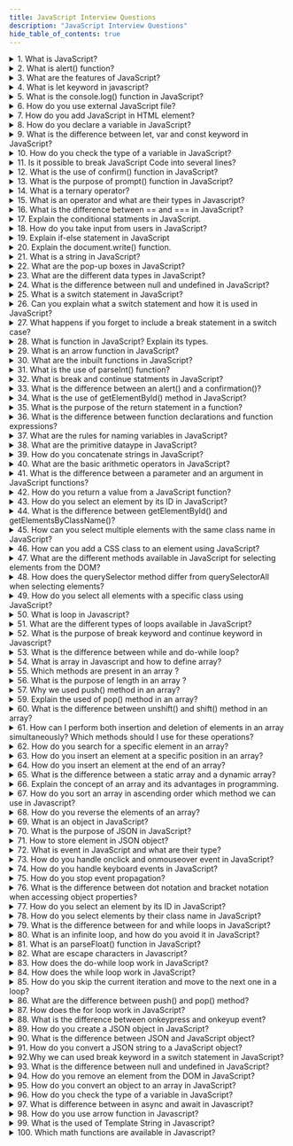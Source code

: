 ```yaml
---
title: JavaScript Interview Questions
description: "JavaScript Interview Questions"
hide_table_of_contents: true
---
```


<details>
<summary> 1. What is JavaScript?</summary>
<p>

JavaScript is a object oriented scripting language used to develop web applications. It is `client side` langauage. It supports all browers every browser has search engine to execute code.

</p>
</details>

<details>
<summary>  2. What is alert() function?</summary>
<p>

The alert() function is used to display a pop-up box with a message and an `ok` button. It is used to give important information to the user.

</p>
</details>

<details>
<summary>   3. What are the features of JavaScript?</summary>
<p>

- JavaScript is a client-side language.<br/>
- Open source<br/>
- Object-oriented<br/>
- Light weight<br/>
- Cross-platform<br/>
- Web scripting<br/>
- JavaScript is case-sensitive.<br/>

</p>
</details>

<details>
<summary>   4. What is let keyword in javascript?</summary>
<p>

`let` keyword used to declare variables in JavaScript. Variables defined using let cannot be `re-declared`. In let first we declare variable and second time we used so there is no need to write second time. It can be declared without initialization or it cannot accessed without initialization.

</p>
</details>

<details>
<summary>   5. What is the console.log() function in JavaScript?</summary>
<p>

`console.log()` is used to print any message that needs to be displayed to the user.

</p>
</details>

<details>
<summary>   6. How do you use external JavaScript file?</summary>
<p>

To add an external JavaScript file you can use the script tag in the attribute `src`. The value of the src attribute should be the `path` of your JavaScript file. The &lt;script type="text/javascript" src= "path"&gt;&lt;/script&gt; tag should be placed in the head section in the HTML document.

</p>
</details>

<details>
<summary>   7. How do you add JavaScript in HTML element? </summary>
<p>

To add JavaScript code in an HTML document, we can use the &lt;script&gt;... &lt;/script&gt; tag. The &lt;script&gt; tag should be placed in an HTML document head or body section depending on where you want to load JavaScript.

</p>
</details>

<details>
<summary>   8. How do you declare a variable in JavaScript?</summary>
<p>

To declare variable in JavaScript, you use the syntax `keyword variablename`. There are three ways to declare variable. Var, let and const.

</p>
</details>

<details>
<summary> 9. What is the difference between let, var and const keyword in JavaScript?</summary>
<p>

The scope of the `var` variable is the functional scope. Var can be updated and re-declared in scope. It can be declared without initialization.

`let` allow us to declare a variable that is limited to the scope of a block. In let first we declare variable and second time we used so there is no need to write second time. It can be declared without initialization.

The scope of the `const` variable is block scope. It cannot be updated or re-declared in scope. It cannot be accessed without initialization because it cannot be declared without initialization.

</p>
</details>

<details>
<summary>  10. How do you check the type of a variable in JavaScript? </summary>
<p>

You can check the type of variable using `typeof` operator.

</p>
</details>

<details>
<summary>   11. Is it possible to break JavaScript Code into several lines?</summary>
<p>

Yes it is possible to break JavaScript code using escape character `\n`.

</p>
</details>

<details>
<summary>  12. What is the use of confirm() function in JavaScript? </summary>
<p>

`Confirm()` are used to give confirmation from the user. When you give positive or negative feedback from the user then you can use the `confirm()` function. When the user clicks `ok` button its return `true` feedback and when user clicks `cancel` button then its returns `false` feedback.

</p>
</details>

<details>
<summary>   13. What is the purpose of prompt() function in JavaScript? </summary>
<p>

The purpose of the `prompt()` function is used to give input from user. In prompt() function you pass one message that message show in prompt popup.

</p>
</details>

<details>
<summary>   14. What is a ternary operator? </summary>
<p>

The `syntax` of the ternary operator is

    condition ? expression1 : expression 2

If the condition is `true` then expression 1 is executed. If the condition is `false` then expression 2 is executed.

</p>
</details>

<details>
<summary>   15. What is an operator and what are their types in Javascript? </summary>
<p>

Operators are used to perform certain operations on one or more values or variables. There are some common type of operator in JavaScript.

- Arithmetic operators<br/>
- Comparison operators<br/>
- Logical operators<br/>
- Assignment operators<br/>
- Bitwise operator<br/>

</p>
</details>

<details>
<summary>  16. What is the difference between == and === in JavaScript? </summary>
<p>

The difference between both operators is `==` operator is used to compare value. And `===` is used to compare both values and types.

</p>
</details>

<details>
<summary>  17. Explain the conditional statments in JavaScript.</summary>
<p>

A conditional statement that allows you to execute different blocks of code based on different condition.

1. `if`: `if` statement in JavaScript is used to execute a blocks of code if a specific condition is true.

`Syntax`

```
if(condition)
{
 //statement
}
```

2.  `if-else`: The `if-else` statement in JavaScript is used to execute different blocks of code based on the condition. The `if` block is executed if the condition is `true` and the `else` block isexecutedd if the condition is `false`. .

`Syntax`

```
 if(condition)
 {
   //statement
 }
 else
 {
   //statement
 }
```

3.  `nested if`: `nested if` statement is a conditional statement that is nested within another conditional statement. This is useful when you need to test multiple conditions in order to execute a block of code.

</p>
</details>

<details>
<summary> 18. How do you take input from users in JavaScript? </summary>
<p>

You can take input from user by using `prompt()` function. That allows you to display a dialog box with a message and an input field for the user to enter value.

`Syntax`

```
prompt(message, default);
```

The `message` parameter is string that specifies the message to display in the dialog box and the `default` parameter is an optional string that specifies the default value to display in the input field.

</p>
</details>

<details>
<summary> 19. Explain if-else statement in JavaScript</summary>
<p>

The `if-else` statement in JavaScript is used to execute different blocks of code based on the condition. The `if` block is executed if the condition is `true` and the `else` block is executed if the condition is `false`.

`Syntax`

```
 if(condition)
 {
   //statement
 }
 else
 {
   //statement
 }
```

</p>
</details>

<details>
<summary>  20. Explain the document.write() function.</summary>
<p>

The `document.write()` function in JavaScript that allow to display text in browser window.

</p>
</details>

<details>
<summary>    21.  What is a string in JavaScript? </summary>
<p>

`String` is a sequence of character. It is represented in `single` quotes and `double` quotes.

</p>
</details>

<details>
<summary>   22. What are the pop-up boxes in JavaScript? </summary>
<p>

There are three types of `pop-up` boxes in JavaScript.

1.  `alert()`: The `alert()` function is used to display a pop-up box with a message and an `Ok` button. The message can be text, error or confirmation message that you want to display to the user.

2.  `confirm()`: The `confirm()` function are used to give confirmation `(cancel/ok)` from the user. When you give positive or negative feedback from the user then you can use the confirm() function.

3.  `prompt()`: The `prompt()` function are used to take input from user. In prompt we pass one message that message show in prompt popup.

</p>
</details>

<details>
<summary>  23. What are the different data types in JavaScript? </summary>
<p>

`Datatype` is a type type of information which is stored in variabe. There are two types of datatypes.

1.  Primitive datatype:
    Primitive datatypes are immutable means they cannot be changed once they are created. There are 7 primitive datatypes.

- number
- null
- String
- Symbol
- Boolean
- Big-int
- undefined

2.  Non-primitive datatype: Non-primitive datatype: They are mutable means they can be changed once created.

`Object`: The object is a collection of key-value pair.

</p>
</details>

<details>
<summary>   24. What is the difference between null and undefined in JavaScript? </summary>
<p>

The difference between null and undefined is the `null` is a primitive datatype and the variable is assigned to null means they don't have a value. The `undefined` means the variable is declared but its value is not assigned.

</p>
</details>

<details>
<summary>   25. What is a switch statement in JavaScript? </summary>
<p>

The `switch` statement provides a convenient way to execute different blocks of code depending on the value of a variable or expression.

The `syntax` of switch case is:

```js
switch (expression) {
  case value1:
    // Code to be executed if expression matches value1
    break;
  case value2:
    // Code to be executed if expression matches value2
    break;
  case value3:
    // Code to be executed if expression matches value3
    break;
  default:
    // Code to be executed if expression doesn't match any of the values
    break;
}
```

</p>
</details>

<details>
<summary>   26. Can you explain what a switch statement and how it is used in JavaScript? </summary>
<p>

A `switch` statement is a type of conditional statement in JavaScript that allows you to test an expression against multiple cases. It is a more convenient way to write multiple `if` statements that check the same expression.

</p>
</details>

<details>
<summary> 27. What happens if you forget to include a break statement in a switch case?   </summary>
<p>

If you forget to include a `break` statement at the end of a `case` block, the code will continue executing the next `case` block, even if the condition is not true.

</p>
</details>

<details>
<summary>   28. What is function in JavaScript? Explain its types. </summary>
<p>

A `function` in JavaScript is a block of code that performs a specific task and can be called or executed multiple times. There are two types of functions.

1.  `Inbuilt function`: Inbuilt function means that meaning is already define or knows to javascript. JavaScript have some Inbuilt functions that can be used to perform various tasks.

- `alert()`: Displays an alert box with a message and an OK button.
- `console.log()`: Displays a message or value in the browser console for debugging purposes.
- `parseInt()`: Converts a string to an integer.
- `parseFloat()` : Converts a string to a floating-point number.
- `prompt()`: Displays a dialog box that prompts the user to input a value.

2.  `User Defined function`: User defined function means you can define your own functions using the function keyword.

</p>
</details>

<details>
<summary>   29. What is an arrow function in JavaScript? </summary>
<p>

`Arrow functions` are anonymous, means that they don't have any name. They can be stored in a variable, passed as an argument to a function or returned as a value from a function.

</p>
</details>

<details>
<summary>  30. What are the inbuilt functions in JavaScript? </summary>
<p>

`Inbuilt function` means that meaning is already define or knows to javascript. JavaScript have some Inbuilt functions that can be used to perform various tasks.

1. `alert()`: Displays an alert box with a message and an OK button.
2. `console.log()`: Displays a message or value in the browser console for debugging purposes.
3. `parseInt()`: Converts a string to an integer.
4. `parseFloat()` : Converts a string to a floating-point number.
5. `prompt()`: Displays a dialog box that prompts the user to input a value.

</p>
</details>

<details>
<summary>   31. What is the use of parseInt() function? </summary>
<p>

The `parseInt` function is used to convert a string to an integer.

</p>
</details>

<details>
<summary>  32. What is break and continue statments in JavaScript? </summary>
<p>

The `break` statement is used to terminate the entire loop. The `continue` statement is used to skip the current iteration.

</p>
</details>

<details>
<summary>  33. What is the difference between an alert() and a confirmation()? </summary>
<p>

The `alert()` function displays a message to the user in a pop up box and waits for the user to click the OK button.

The `confirm()` function displays a message to the user in a pop up box and waits for the user to click either the `OK` or the `Cancel` button.

</p>
</details>

<details>
<summary>   34. What is the use of getElementById() method in JavaScript?</summary>
<p>

`getElementById()` method selects an element in the document that has specific ID.

</p>
</details>

<details>
<summary>  35. What is the purpose of the return statement in a function? </summary>
<p>

The `return` statement is used to specify the value that the function should return when it is called. When the function executes the `return` statement it exits the function and returns the specified value.

</p>
</details>

<details>
<summary> 36. What is the difference between function declarations and function expressions?</summary>
<p>

The difference between function declarations and function expressions is that `function declarations` can be called before they are defined and `function expressions` must be defined before they are called.

</p>
</details>

<details>
<summary>  37. What are the rules for naming variables in JavaScript?</summary>
<p>

Rules for naming variables in JavaScript:

- Variable names must start with a letter, underscore (\_), or dollar sign ($).
- Variable name contains digit.
- Variable names are case sensitive.
  For example: `Variable` and `variable` are two different variables.
- Variable names should be meaningful.
- Variable names cannot use reserved keywords in JavaScript.
  For example: if, else, let, const.

</p>
</details>

<details>
<summary>    38. What are the primitive dataype in JavaScript? </summary>
<p>

`Primitive datatypes` are immutable means they cannot be changed once they are created. There are `7` primitive datatypes.

1. `number`: It is used to represent both `integer` and `floating-point` numbers.

2. `null` : It is used to represent `invalid value`.

3. `String`: String is a sequence of character. It is represented in `single` quotes and `double` quotes.

4. `Symbol`: It is used to stored unique value.

5. `Boolean`: `boolean` is used to returns true or false value.

6. `Big-int`: `Big-int` is used to store numbers which above limitations of number. It can store `large integer`.

7. `undefined`: It is used to represent variable that has not been assigned value.

</p>
</details>

<details>
<summary>    39. How do you concatenate strings in JavaScript? </summary>
<p>

You can concatenate strings in JavaScript using the `+` operator or the `concat()` method.

</p>
</details>

<details>
<summary>    40. What are the basic arithmetic operators in JavaScript? </summary>
<p>

The `arithmetic operator` is used to perform mathematical operations.
The basic arithmetic operators are

- addition
- subtraction
- multiplication
- dividation
- modules

</p>
</details>

<details>
<summary>    41. What is the difference between a parameter and an argument in JavaScript functions? </summary>
<p>

The difference between parameter and argument is the `Parameters` are variables that are defined in the function definition.  
 `Arguments` are the values that are passed to the function when it is called.

</p>
</details>

<details>
<summary>  42. How do you return a value from a JavaScript function? </summary>
<p>

You can return a value from a function using the `return` statement.

</p>
</details>

<details>
<summary>   43. How do you select an element by its ID in JavaScript? </summary>
<p>

You can select an element by its ID using `getElementById` method. It is used to retrieve a reference to an HTML element with a specific identifier or ID.

</p>
</details>

<details>
<summary> 44. What is the difference between getElementById() and getElementsByClassName()?</summary>
<p>

The difference between getElementById() and getElementsByClassName() is that the `getElementById()` selects an element in the document that has specific ID. And `getElementsByClassName()` selects an element by their class name.

</p>
</details>

<details>
<summary> 45. How can you select multiple elements with the same class name in JavaScript?</summary>
<p>

You can select multiple elements with the same class name in JavaScript you can use he `getElementsByClassName` method. This method selects element in the document by using class name.

</p>
</details>

<details>
<summary>  46. How can you add a CSS class to an element using JavaScript?</summary>
<p>

You can add CSS to an element using JavaScript by using the element's `style` property. The `style` property represents the inline style of the elementt.

</p>

</details>

<details>
<summary>  47. What are the different methods available in JavaScript for selecting elements from the DOM? </summary>
<p>

You can select elements from the DOM by using the following methods:

`document.getElementById()`: It selects the element with the specified `id` attribute.<br/>
`document.getElementByClassName()`: It selectst all elements with specified `class` name.<br/>

</p>
</details>

<details>
<summary>    48. How does the querySelector method differ from querySelectorAll when selecting elements?</summary>
<p>

</p>
</details>

<details>
<summary>  49. How do you select all elements with a specific class using JavaScript?</summary>
<p>

To select all elements with a specific class using JavaScript you can use `getElementByClassName` method.

</p>
</details>

<details>
<summary>     50. What is loop in Javascript?</summary>
<p>

`Loop` is used to execute give code block repetitively & continuously. There are three types of loops in JavaScript.

- for
- while
- do-while

</p>
</details>

<details>
<summary>51. What are the different types of loops available in JavaScript?</summary>
<p>

There are three types of loop such as for, while and do-while.

1. **for loop -**
   The for loop is the most commonly used loop in JavaScript. It iterates over a block of code a specific number of times.

**Syntax :**

```html
for (initialization; condition; expression) { // code to be executed }
```

Here, In the above syntax

- **Initialization** : It is usually a variable declaration and initialization.

- **Condition** : This is where you specify the condition that must be true for the loop to continue executing. If the condition is false, the loop will terminate.

- **Expression** : This is where you update the value of the loop counter after each iteration.

For Example

```js
for (let i = 0; i < 5; i++) {
  document.write("<br/> Hello Students");
}
```

In the above example, `let i=0;` initializes a variable `i` with a value of 0. i<5; sets the condition for the loop to continue running, which is that `i` must be less than `5`. `i++` increments `i` by `1` after each iteration of the loop. `document.write("<br/> Hello Students");` writes the string `"<br/> Hello Students"` to the HTML document.

2. **while loop -** In a while loop, the loop executes as long as the condition is true.

**Syntax :**

```js
while (condition) {
  // code block to be executed
}
```

For Example,

```js
let i = 0;
while (i < 10) {
  console.log(i);
  i++;
}
```

In the above example this loop initializes `i` to `0` and continues to execute as long as `i` is less than `10`. On each iteration of the loop, the value of `i` is printed to the console using `console.log()`, and then `i` is incremented by `1` using `i++`.

3. **do-while loop** -
   You can also use a do-while loop, which is similar to a while loop but guarantees that the loop body is executed at least once.

**Syntax :**

```js
do {
  // statements to be executed inside the loop
} while (condition);
```

For Example,

```js
let i = 0;

do {
  console.log(i);
  i++;
} while (i < 10);
```

In the above example this loop initializes `i` to 0 and executes the loop body at least once. On each iteration of the loop, the value of i is printed to the console using `console.log()`, and then `i` is incremented by `1` using `i++`. The loop continues to execute as long as `i` is less than `10`.

</p>
</details>

<details>
<summary>52. What is the purpose of break keyword and continue keyword in Javascript?</summary>
<p>

**break :** Break keyword is used to immediately terminate a loop and resume execution at the next statement after the loop.

For Example,

```js
for (let i = 0; i < 10; i++) {
  if (i == 5) {
    break;
  }
  console.log(i);
}
```

In the above example, for loop that starts at 0 and iterates up to `9`, with `i` being the loop counter variable.

During each iteration of the loop, it checks if `i` is equal to `5` using an if statement. If `i` is equal to `5`, then the break statement is executed, causing the loop to terminate immediately and skip the remaining iterations.

If `i` is not equal to `5`, then the loop continues to execute normally and the `console.log(i)` statement is executed, which prints the current value of `i` to the console.

**continue :** Continue keyword is used to skip the current iteration of a loop and move on to the next iteration.

For Example,

```js
for (const i = 0; i < 10; i++) {
  if (i % 2 === 0) {
    continue;
  }
  console.log(i);
}
```

In the above example, for loop that starts at `0` and iterates up to `9`, with `i` being the loop counter variable.

During each iteration of the loop, it checks if i is divisible by `2` (i.e., if i % 2 === 0) using an if statement. If i is divisible by `2`, then the continue statement is executed, causing the current iteration of the loop to be skipped and moving on to the next iteration.

If `i` is not divisible by `2`, then the loop continues to execute normally and the `console.log(i)` statement is executed, which prints the current value of `i` to the console.

</p>
</details>

<details>
<summary>53. What is the difference between while and do-while loop?</summary>
<p>

| while loop                                                                                           | do-while loop                                                                                      |
| ---------------------------------------------------------------------------------------------------- | -------------------------------------------------------------------------------------------------- |
| while-loop checks the condition before executing the loop body.                                      | do-while loop executes the loop body at least once and then checks the condition.                  |
| **Syntax :** while (condition) { // code block }                                                     | **Syntax :** do { // code block } while (condition);                                               |
| Condition is evaluated at the beginning of each iteration. If it evaluates to false, the loop stops. | Condition is evaluated at the end of each iteration. If it evaluates to false, the loop stops.     |
| **Example :** <br/>let i = 0;<br/> while (i < 5) <br/>{ <br/>console.log(i);<br/> i++; <br/>}        | **Example :** <br/> let i = 0;<br/> do {<br/> console.log(i);<br/> i++; <br/>} <br/>while (i < 5); |

</p>
</details>

<details>
<summary>54. What is array in Javascript and how to define array?</summary>
<p>

Single variable which can store multiple values. An array is a data structure that allows you to store a collection of elements, such as numbers, strings, objects, or other arrays, in a single variable. Arrays are defined using square brackets `[]` and each element in the array is separated by a `comma`. Array index always start from `0`.

For Example,

```js
const students = ["Harsh", "Kashifa", "Yogita", "Ankita", "Vrushali"];
console.log(students);
```

In the above example, we can defines an array called `students` with five elements: `Harsh`, `Kashifa`, `Yogita`, `Ankita`, and `Vrushali`. The `console.log()` function is then used to print the entire `students` array to the console.

</p>
</details>

<details>
<summary>55. Which methods are present in an array ? </summary>
<p>

There are some methods in array such as,

1. **length -** To count total elements in the array.

For Example,

```js
let marks = [50, 45, 30, 20, 10];
marks.length;
```

In the above example, we can defines an array called marks with five elements: `50`, `45`, `30`, `20`, and `10`.
The length property of the marks array is then accessed using the `.` notation and returned. The length property returns the number of elements in the array, which is `5` in this case.

2. **push() -** To add element from the end of array.

For Example,

```js
const students = ["A", "B", "C", "D"];
console.log(students);
students.push("E");
console.log(students);
```

In the above example, we can defines an array called students with four elements: `A`, `B`, `C`, and `D`. The first `console.log()` function is then used to print the entire students array to the console. The `push()` method is then called on the students array with the argument `E`. This adds the string `E` as a new element at the end of the students array. The second `console.log()` function is then used to print the updated students array to the console.

3. **pop()-** To remove element from the end of array

For Example,

```js
const students = ["A", "B", "C", "D"];
console.log(students);
students.pop();
console.log(students);
```

In the above example, we can defines an array called students with four elements: `A`, `B`, `C`, and `D`. The first `console.log()` function is then used to print the entire students array to the console. The `pop()` method is then called on the students array. This removes the last element `D` from the students array. The second `console.log()` function is then used to print the updated students array to the console

4. **unshift() -** To insert element from the start of array.

For Example,

```js
const students = ["A", "B", "C", "D"];
console.log(students);
students.unshift("E");
console.log(students);
```

In the above code we defines an array called students with four elements: `A`, `B`, `C`, and `D`. The first `console.log()` function is then used to print the entire students array to the console. The `unshift()` method is then called on the students array with the argument `E`. This adds the string E as a new element at the beginning of the students array. The second `console.log()` function is then used to print the updated students array to the console.

5. **shift() -** To delete elements from the start of array.

For Example,

```js
const students = ["A", "B", "C", "D"];
console.log(students);
students.shift();
console.log(students);
```

In the above code we defines an array called students with four elements: `A`, `B`, `C`, and `D`.The first `console.log()` function is then used to print the entire students array to the console. The `shift()` method is then called on the students array. This removes the first element `A` from the students array. The second `console.log()` function is then used to print the updated students array to the console.

6. **splice()-** This function can perform insertion and deletion at once.

**Syntax :**

```js
splice(index, no.of elements to delete, elements to insert)
```

For Example,

```js
const students = ["A", "B", "C", "D", "E", "F"];
console.log(students);
students.splice(1, 2, "W", "Q");
console.log(students);
```

In the above example, we can defines an array called students with six elements: `A`, `B`, `C`, `D`, `E`, and `F`. The first `console.log()` function is then used to print the entire students array to the console. The `splice()` method is then called on the students array with the arguments `1`, `2`, `W`, and `Q`. This removes two elements starting from the index `1`, which removes `B` and `C`, and inserts two new elements W and `Q` in their place. The second `console.log()` function is then used to print the updated students array to the console.

7. **join() -** Convert array to string default separator is `,` but we can change it.

```js
const students = ["A", "B", "C", "D", "E", "F"];
console.log(students.join("*"));
```

8. **reverse() -** It is used ti reverse the array.

For Example,

```js
const arr = ["A", "B", "C", "D"];
arr.reverse();
console.log(arr);
```

9. **sort()-** It is used to sort array in ascending and decending order.

For Example,

```js
const arr = ["Z", "A", "D", "B"];
arr.sort();
console.log(arr);
```

10. **indexOf() -** It check the index of given array.

For Example,

```js
const arr = ["Z", "A", "D", "B"];
const index = arr.indexOf("A");
console.log(index);
```

</p>
</details>

<details>
<summary>56. What is the purpose of length in an array ? </summary>
<p>

In JavaScript, the length property is used to determine the number of elements in an array. It represents the size or the number of items present in the array. The length property is automatically updated when elements are added to or removed from the array.

**length() -** To count total elements in the array.

For Example,

```js
let marks = [50, 45, 30, 20, 10, 15, 120];
marks.length;
```

In the above example, we can defines an array called marks with seven elements: `50`, `45`, `30`, `20`, `10`,`15` and `120`. The length property of the marks array is then accessed using the `.` notation and returned. The length property returns the number of elements in the array, which is `7` in this case.

</p>
</details>

<details>
<summary>57. Why we used push() method in an array? </summary>
<p>

The `push()` method in JavaScript is used to add one or more elements to the end of an array. It modifies the original array by appending the new element(s) to the existing elements. The `push()` method is a convenient way to dynamically add elements to an array without specifying their positions.

For Example,

```js
let fruits = ["apple", "banana"];

fruits.push("orange"); // Add 'orange' to the end of the array
console.log(fruits); // Output: ['apple', 'banana', 'orange']

fruits.push("grape", "mango"); // Add multiple elements to the end
console.log(fruits); // Output: ['apple', 'banana', 'orange', 'grape', 'mango']
```

</p>
</details>

<details>
<summary>59. Explain the used of pop() method in an array?</summary>
<p>

**pop()-** The pop() method in JavaScript is used to remove the last element from an array and return that element. It modifies the original array by reducing its length by one.

For Example,

```js
const students = ["A", "B", "C", "D"];
console.log(students);
students.pop();
console.log(students);
```

In the above example, we can defines an array called students with four elements: `A`, `B`, `C`, and `D`. The first `console.log()` function is then used to print the entire students array to the console. The `pop()` method is then called on the students array. This removes the last element `D` from the students array. The second `console.log()` function is then used to print the updated students array to the console

</p>
</details>

<details>
<summary>60. What is the difference between unshift() and shift() method in an array?</summary>
<p>

| unshift() Method                                                           | shift() Method                                                                                           |
| -------------------------------------------------------------------------- | -------------------------------------------------------------------------------------------------------- |
| Adds one or more elements to the beginning of an array.                    | Removes the first element from an array and returns it.                                                  |
| **Syntax :** array.unshift(element1, element2, ..., elementN);             | **Syntax :** array.shift();                                                                              |
| The new length of the array after adding the elements.                     | The element that is removed from the array.                                                              |
| The original array is modified by adding elements to the beginning.        | The original array is modified by removing the first element.                                            |
| **Example :** <br/> let numbers = [2, 3, 4];<br/> numbers.unshift(1);      | **Example :**<br/> let numbers = [1, 2, 3, 4]; <br/>let firstElement = numbers.shift();                  |
| **Result :** numbers becomes [1, 2, 3, 4] after adding 1 to the beginning. | **Result :** numbers becomes [2, 3, 4] after removing the first element, and firstElement is assigned 1. |

</p>
</details>

<details>
<summary>61. How can I perform both insertion and deletion of elements in an array simultaneously? Which methods should I use for these operations? </summary>
<p>

To perform both insertion and deletion of elements in an array simultaneously, you can use a combination of the `splice()` and `concat()` methods in JavaScript. Here's how you can achieve this:

1. **Insertion and Deletion :** The splice() method allows you to remove elements from an array and optionally insert new elements in their place. It modifies the original array.

Syntax for splice() :

```js
array.splice(startIndex, deleteCount, item1, item2, ..., itemN);
```

- **startIndex :** The index at which to start removing or inserting elements.
- **deleteCount :** The number of elements to remove from the array (optional).
- **item1, item2, ..., itemN :** The elements to insert into the array (optional).

2. **Simultaneous Operations :** To perform both insertion and deletion, you can combine splice() with the concat() method. The concat() method is used to concatenate arrays or values and returns a new array. By using splice() to remove elements and concat() to add new elements, you can achieve simultaneous insertion and deletion.

```js
let numbers = [1, 2, 3, 4, 5];

let removedElements = numbers.splice(1, 2); // Remove elements at index 1 and 2 (2 and 3)
let newArray = numbers.concat(["a", "b", "c"]); // Add new elements to the resulting array

console.log(removedElements); // Output: [2, 3]
console.log(newArray); // Output: [1, 4, 5, 'a', 'b', 'c']
```

In this example, the splice() method is used to remove elements at index 1 and 2 from the numbers array. The removed elements are stored in removedElements. Then, the concat() method is used to add new elements (a, b, c) to the resulting array, creating a new array called newArray.
By combining splice() and concat(), you can effectively perform both insertion and deletion operations on an array simultaneously.

</p>
</details>

<details>
<summary>62. How do you search for a specific element in an array? </summary>
<p>

To search for a specific element in an array, you can use various approaches in JavaScript. Here are a few common methods:

**indexOf():** The indexOf() method searches for the first occurrence of a specified element in an array and returns its index. If the element is not found, it returns -1. It check the index of given array.

For Example,

```js
const arr = ["Z", "A", "D", "B"];
const index = arr.indexOf("A");
console.log(index);
```

</p>
</details>

<details>
<summary>63. How do you insert an element at a specific position in an array?</summary>
<p>

In JavaScript, you can insert an element at a specific position in an array using the splice() method. The splice() method allows you to modify an array by adding or removing elements.

For Example,

```js
// Original array
const array = [1, 2, 3, 4, 5];

// Inserting element 6 at position 2
array.splice(2, 0, 6);

console.log(array); // Output: [1, 2, 6, 3, 4, 5]
```

In the `splice()` method, the 1st argument specifies the index at which you want to start modifying the array. The 2nd argument specifies the number of elements you want to remove. The remaining arguments represent the elements you want to insert at that position.

In the example above, we start at index `2`, remove `0` elements, and insert the value `6`. As a result, the element `6` is inserted at position `2`, and the array is updated accordingly.

</p>
</details>

<details>
<summary>64. How do you insert an element at the end of an array? </summary>
<p>

To insert an element at the end of an array in JavaScript, you can use the `push()` method. The `push()` method adds one or more elements to the end of an array and returns the new length of the array.

```js
// Original array
const array = [1, 2, 3, 4, 5];

// Inserting element 6 at the end
array.push(6);

console.log(array); // Output: [1, 2, 3, 4, 5, 6]
```

In the above example, the `push()` method is called on the array and the element `6` is passed as an argument. The `push()` method adds the element `6` to the end of the array, and the modified array is `[1, 2, 3, 4, 5, 6]`.

Using the `push()` method is the simplest and most straightforward way to insert an element at the end of an array in JavaScript.

</p>
</details>

<details>
<summary>65. What is the difference between a static array and a dynamic array?</summary>
<p>

| Static Array                                          | Dynamic Array                                                |
| ----------------------------------------------------- | ------------------------------------------------------------ |
| Has a fixed size once it is defined                   | Can change its size dynamically                              |
| Requires pre-allocation of memory for a specific size | Allocates memory dynamically as elements are added/removed   |
| Cannot be resized or extended once created            | Can be resized or extended as needed                         |
| Deleting elements leaves empty spaces in the array    | Deleting elements automatically adjusts the array size       |
| Requires manual management of array size and indices  | Automatically handles memory allocation and resizing         |
| Generally more memory-efficient due to fixed size.    | Can be more flexible but may require more memory             |
| **Example:** const array = [1, 2, 3, 4, 5];           | **Example:** const array = []; array.push(1); array.push(2); |

</p>
</details>

<details>
<summary>66. Explain the concept of an array and its advantages in programming.</summary>
<p>

Single variable which can store multiple values. An array is a data structure that allows you to store a collection of elements, such as numbers, strings, objects, or other arrays, in a single variable. Arrays are defined using square brackets `[]` and each element in the array is separated by a comma.Array index always start from `0`.

- **Advantages of an Array :**

1. Dynamic resizing : Arrays can grow or shrink using methods like push(), pop(), and more.

2. Easy element access : Elements are accessed using their index.

3. Iterating over elements : Built-in methods like forEach(), map(), and filter() simplify iteration.

4. Mixed data types : Arrays can hold different data types.

5. Preserving order : Elements maintain the order they are inserted in.

</p>
</details>

<details>
<summary>67. How do you sort an array in ascending order which method we can use in Javascript?</summary>
<p>

In JavaScript, you can use the `sort()` method to sort an array in ascending order. The `sort()` method sorts the elements of an array in place and returns the sorted array.

For Example,

```js
const array = [5, 2, 8, 1, 4];
array.sort((a, b) => a - b);

console.log(array);
```

In the above example, we define an array array with some elements. We then call the sort() method on the array and pass it a comparison function `(a, b) => a - b`. This comparison function subtracts `b` from `a`, resulting in a negative value if `a` is less than `b`, `a` positive value if a is greater than `b`, and zero if a and `b` are equal. By providing this comparison function, the sort() method sorts the array in ascending order based on the numerical values of its elements.

</p>
</details>

<details>
<summary>68. How do you reverse the elements of an array?</summary>
<p>

In JavaScript, you can use the `reverse()` method to reverse the elements of an array. The `reverse()` method modifies the array in place, meaning it changes the original array without creating a new one.

For Example,

```js
const array = [1, 2, 3, 4, 5];
array.reverse();

console.log(array);
```

In the above example, we define an array array with some elements. We then call the `reverse()` method on the array, which reverses the order of its elements.

If you want to keep the original array intact and create a new array with the reversed elements, you can make a copy of the array using the `slice()` method before applying the `reverse()` method.

</p>
</details>

<details>
<summary>69. What is an object in JavaScript? </summary>
<p>

An object is a data type that represents a collection of properties. It is one of the fundamental concepts in the language and plays a central role in JavaScript programming.

An object in JavaScript is a container for `key-value` pairs, where each key is a string (or symbol) and each value can be of any data type, including other objects. This allows you to group related data and functionality together.

Objects can be created using object literals, which use curly braces `{ }` to define the object and its properties.

For example,

```js
let person = {
  name: "John",
  age: 30,
  isStudent: true,
  sayHello: function () {
    console.log("Hello!");
  },
};
```

In the above example, the person object has properties such as `name`, `age`, and `isStudent`, which can store different types of values. It also has a method (function) called `sayHello`.

</p>
</details>

<details>
<summary>70. What is the purpose of JSON in JavaScript? </summary>
<p>

JSON (JavaScript Object Notation) is a lightweight data interchange format that is widely used in JavaScript and many other programming languages. It serves as a standardized format for representing structured data as text.

**Data Interchange :** JSON provides a simple and readable format for exchanging data between systems or languages, commonly used in web applications.

**Data Storage :** JSON is widely used for persisting data to files or databases due to its serialization capabilities.

**API Communication :** JSON is a popular data format for communication between web APIs and JavaScript applications, making it easy to parse and process data.

**Configuration Files :** JSON is frequently used for storing application configurations, offering a structured and readable format for defining parameters and options.

**Object Serialization :** JSON is an effective method for serializing JavaScript objects into strings, suitable for storage, transmission, or later reconstruction.

</p>
</details>

<details>
<summary>71. How to store element in JSON object?</summary>
<p>

To store elements in a JSON object in JavaScript, you can create an object and assign values to its properties.

```js
const student = {
  name: "xyz",
  age: 20,
  mobile: "9822775100",
  email: "xyz@gmail.com",
};
console.log(student.mobile);
```

The above code we creates an object named `student` with properties such as `name`, `age`, `mobile`, and `email`. The `console.log(student.mobile)` statement accesses the mobile property of the student object using dot and logs its value to the console.

</p>
</details>

<details>
<summary>72. What is event in JavaScript and what are their type?</summary>
<p>

JavaScript interacts with HTML through events when the browser manipulates the page. When a page loads, it's called an event. When user clicks on a button, that click is also an event.

**Types of events in javascript :**

- onClick
- onChange
- onmouseover
- onmouseout
- onkeydown
- onload

</p>
</details>

<details>
<summary>73. How do you handle onclick and onmouseover event in JavaScript? </summary>
<p>

**onClick -** The onClick event occurs when the user clicks on an element.

```js
<button onClick="alert(Message is send)">Send Message</button>
```

In the above code we creates a button element that, when clicked, triggers a JavaScript `alert` function with the message `Message is send`. This is a simple way to provide feedback to the user when they interact with the button.

**onmouseover-** The onmouseover event occurs when the pointer is moved onto an element.

```js
<button onmouseover = "alert('Button is clicked..')"> Send Message
```

When a user hovers their mouse over the button, an `alert` will appear saying `Button is clicked...` However, this message is a show since the code will only trigger when the mouse is hovered over the button, not when it's actually clicked. If the goal is to trigger an alert when the button is clicked, the code should be modified to include an `onclick` event listener instead of `onmouseover`.

</p>
</details>

<details>
<summary>74. How do you handle keyboard events in JavaScript?</summary>
<p>

1. Add an event listener to capture keyboard events:

For Example,

```javascript
document.addEventListener("keydown", function (event) {
  // Event handling code
});
```

2. Access the key information from the event object:

For Example,

```javascript
document.addEventListener("keydown", function (event) {
  const key = event.key;
  const keyCode = event.keyCode;
  const shiftPressed = event.shiftKey;
  const ctrlPressed = event.ctrlKey;
});
```

3. Perform actions based on the key or key combination:

For Example,

```javascript
document.addEventListener("keydown", function (event) {
  if (event.key === "Enter") {
    // Perform an action when the enter key is pressed
    console.log("Enter key pressed");
  }
});
```

4. Remove the event listener when no longer needed:

For Example,

```javascript
function myEventHandler(event) {
  // Event handling code
}

// Adding event listener
document.addEventListener("keydown", myEventHandler);

// Removing event listener
document.removeEventListener("keydown", myEventHandler);
```

For Example,

Handling the Enter key press to submit a form:

```javascript
document.addEventListener("keydown", function (event) {
  if (event.key === "Enter") {
    event.preventDefault(); // Prevent the default form submission
    submitForm(); // Call a function to submit the form
  }
});
```

This example listens for the Enter key press and prevents the default form submission behavior by using `event.preventDefault()`. It then calls a function `submitForm()` to handle the form submission logic.

</p>
</details>

<details>
<summary>75. How do you stop event propagation? </summary>
<p>

In JavaScript, event propagation refers to the process by which an event is handled by nested elements, starting from the target element and bubbling up through its parent elements, or alternatively, capturing down from the parent elements to the target element. Event propagation occurs by default unless it is explicitly stopped.

To stop event propagation, you can use the stopPropagation() method available on the event object.

For Example,

```JS
element.addEventListener('click', function(event) {
  event.stopPropagation(); // Stop event propagation
  // Event handling code
});
```

In the above example, the click event listener is added to an element (element). When the element is clicked, the event handler function is executed. By calling event.stopPropagation(), the propagation of the event to parent or child elements is halted, and the event will not trigger any further event listeners that may be attached to ancestor or descendant elements.

</p>
</details>
 
 <details>
<summary>76. What is the difference between dot notation and bracket notation when accessing object properties? </summary>
<p>

| Dot Notation                                                           | Bracket Notation                                                                                       |
| ---------------------------------------------------------------------- | ------------------------------------------------------------------------------------------------------ |
| Requires a valid JavaScript identifier for the property name           | Allows any string as the property name, including spaces and special characters                        |
| Commonly used for accessing object properties with known, static names | Often used when the property name is dynamic or not known in advance                                   |
| Syntax: object.propertyName                                            | Syntax: object['propertyName']                                                                         |
| Used in object literals for setting property values                    | Useful for accessing properties using variables or expressions to compute the property name at runtime |

</p>
</details>

<details>
<summary>77. How do you select an element by its ID in JavaScript? </summary>
<p>

To select an element by its ID in JavaScript, you can use the `getElementById()` method. Here's how you can do it:

```javascript
const element = document.getElementById("yourElementId");
```

In the above code, `'yourElementId'` represents the ID attribute of the element you want to select. The `getElementById()` method is called on the `document` object, which refers to the entire HTML document. It returns a reference to the element with the specified ID.

Once you have selected the element, you can perform various operations on it, such as modifying its content, applying styles, adding event listeners, or accessing its properties.

Here's an example that selects an element by its ID and changes its text content:

HTML:

```html
<div id="myElement">Hello, World!</div>
```

JavaScript:

```javascript
var element = document.getElementById("myElement");
element.textContent = "Modified text";
```

In this example, the element with the ID `'myElement'` is selected using `getElementById()`, and its `textContent` property is updated to `'Modified text'`. This will change the displayed text content of the element to `'Modified text'`.

</p>
</details>

<details>
<summary>78. How do you select elements by their class name in JavaScript? </summary>
<p>

To select elements by their class name in JavaScript, you can use the `getElementsByClassName()` method. Here's how you can do it:

```javascript
var elements = document.getElementsByClassName("yourClassName");
```

In the above code, `'yourClassName'` represents the class name of the elements you want to select. The `getElementsByClassName()` method is called on the `document` object, which refers to the entire HTML document. It returns a live HTMLCollection or a NodeList (depending on the browser) containing all elements with the specified class name.

Once you have selected the elements, you can loop through the collection and perform operations on each individual element, such as modifying their content, applying styles, adding event listeners, or accessing their properties.

Here's an example that selects elements by their class name and applies a CSS style to each element:

HTML:

```html
<p class="highlight">First paragraph</p>
<p class="highlight">Second paragraph</p>
<p>Third paragraph</p>
```

JavaScript:

```javascript
const elements = document.getElementsByClassName("highlight");
for (var i = 0; i < elements.length; i++) {
  elements[i].style.color = "red";
}
```

In this example, the elements with the class name `'highlight'` are selected using `getElementsByClassName()`, and a `for` loop is used to iterate over the collection. For each element, the `style.color` property is set to `'red'`, which applies a red color to the text of the elements.

Keep in mind that, the `getElementsByClassName()` method returns a live collection, which means if elements with the specified class name are added or removed dynamically, the collection will automatically update to reflect those changes.

Note: If you only want to select a single element by its class name (assuming it is unique), you can use other methods such as `querySelector()` or `querySelectorAll()` with the CSS class selector (`.yourClassName`) to achieve the same result.

</p>
</details>

<details>
<summary>79. What is the difference between for and while loops in JavaScript?</summary>
<p>

| for Loop                                                                                     | while Loop                                                                         |
| -------------------------------------------------------------------------------------------- | ---------------------------------------------------------------------------------- |
| Used when the number of iterations is known or iterating over a range                        | Used when the number of iterations is not known in advance                         |
| Consists of initialization, condition, and increment/decrement                               | Relies on a condition that is evaluated before each iteration                      |
| Initialization, condition, and increment/decrement are all defined within the loop statement | Condition and iteration updates need to be managed manually within the loop        |
| Commonly used for iterating over arrays or known ranges                                      | Useful when the loop termination depends on external factors or complex conditions |

</p>
</details>

<details>
<summary>80. What is an infinite loop, and how do you avoid it in JavaScript? </summary>
<p>

An infinite loop is a loop that continues executing indefinitely, without ever terminating. It occurs when the loop condition always evaluates to true or when there is no mechanism to exit the loop.

Example of an infinite loop:

```javascript
while (true) {}
```

In this example, the loop condition is always `true`, which means the loop will keep executing endlessly.

Infinite loops can cause your program to become unresponsive and consume excessive system resources, leading to poor performance or even crashing the program or browser.

To avoid infinite loops in JavaScript, you need to ensure that your loop has a termination condition that will eventually evaluate to false, allowing the loop to exit. Here are a few ways to prevent infinite loops:

1. Use a Loop Counter:

```javascript
var counter = 0;
while (counter < 10) {
  counter++;
}
```

By incrementing or decrementing a loop counter variable, you provide a mechanism for the loop to eventually terminate.

2. Use Conditional Statements:

```javascript
const condition = true;
while (condition) {
  // Code to be executed

  if (/* Some condition that should break the loop */) {
    condition = false; // Set condition to false to exit the loop
  }
}
```

By checking a specific condition within the loop, you can update a variable that controls the loop execution and break out of the loop when necessary.

3. Use `break` Statement:

```javascript
while (true) {
  // Code to be executed

  if (/* Some condition that should break the loop */) {
    break; // Terminate the loop
  }
}
```

The `break` statement can be used to exit the loop at any point, regardless of the loop condition. It breaks out of the nearest enclosing loop.

</p>
</details>

<details>
<summary>81. What is an parseFloat() function in JavaScript? </summary>
<p>

The `parseFloat()` function in JavaScript is used to parse a string and convert it to a floating-point number (decimal number). It extracts the numeric value from the beginning of the string until it encounters an invalid character.

Syntax:

```js
parseFloat(string);
```

Here, `string` is the value to be parsed and converted to a floating-point number. It can be a string representation of a number, including an optional sign (+/-), digits (0-9), decimal point (.), and an optional exponent (e/E) indicating the power of 10.

The `parseFloat()` function performs the following steps:

1. It skips leading whitespace characters.
2. It parses the numeric value from the beginning of the string until an invalid character is encountered.
3. It returns the parsed floating-point number. If the string doesn't contain any valid numeric characters, it returns `NaN` (Not-a-Number).

Examples:

```javascript
const number1 = parseFloat("3.14"); // Returns 3.14
const number2 = parseFloat("10"); // Returns 10
const number3 = parseFloat("123ABC"); // Returns 123
```

In the examples above, `parseFloat()` converts the given strings into floating-point numbers.

In the first two examples, valid numeric strings are provided, so the corresponding floating-point numbers are returned.

In the third example, the parsing stops at the first non-numeric character, "A", and the parsed value is returned.

The `parseFloat()` function is useful for extracting numeric values from strings, such as when you need to convert user input or parse numerical data stored as strings in your JavaScript code.

</p>
</details>

<details>
<summary>82. What are escape characters in Javascript? </summary>
<p>

Escape characters are special characters that are used to represent characters that cannot be easily entered or displayed directly. They are represented by a backslash (`\`) followed by a specific character or code.

Escape characters are used to include characters that have special meaning or are difficult to represent directly in a string. Some common escape characters in JavaScript include:

- `\'` - Single quote
- `\"` - Double quote
- `\\` - Backslash
- `\n` - Newline
- `\t` - Tab
- `\b` - Backspace
- `\f` - Form feed

Here are a few examples to illustrate the usage of escape characters:

```js
const message1 = "This is a single-quoted string with 'escaped' characters.";
const message2 = 'This is a double-quoted string with "escaped" characters.';
const path = "C:\\Users\\Username\\Documents";
const multiline = "This is a multiline\nstring.";
const tabbed = "This\tstring\tis\ttabbed.";

console.log(message1);
console.log(message2);
console.log(path);
console.log(multiline);
console.log(tabbed);
```

In the above example, the escape characters are used to include single quotes and double quotes within the respective string types, represent backslashes, introduce newlines, tabs, and other special characters. The `path` variable demonstrates how to include a literal backslash in a string by escaping it with another backslash.

</p>
</details>

<details>
<summary>83. How does the do-while loop work in JavaScript? </summary>
<p>

The `do-while` loop is a type of loop where the loop block is executed first, and then the condition is checked. If the condition is true, the loop block is executed again. The loop continues until the condition evaluates to false.

**Syntax:**

```js
do {
  // Code to be executed
} while (condition);
```

Here's how the `do-while` loop works:

1. The loop block is executed unconditionally for the first time.
2. After executing the loop block, the condition is checked.
3. If the condition is true, the loop block is executed again.
4. The loop continues until the condition becomes false. Once the condition is false, the loop is terminated, and the program flow continues with the next statement after the loop.

The `do-while` loop guarantees that the loop block will be executed at least once, regardless of the condition.

Example:

```javascript
const count = 0;
do {
  console.log(count);
  count++;
} while (count < 5);
```

In this example, the loop block will execute at least once because the condition is checked after the first iteration. The value of `count` is initially 0, and it increments by 1 in each iteration. The loop continues until `count` reaches 5.

The `do-while` loop is useful when you want to ensure that the loop block is executed at least once, even if the condition is initially false. It is commonly used when you need to validate user input or perform an action before checking the condition.

</p>
</details>

<details>
<summary>84. How does the while loop work in JavaScript?</summary>
<p>

The `while` loop in JavaScript is a type of loop that repeatedly executes a block of code as long as a specified condition is true. It is known as a "pre-test" loop because the condition is checked before each iteration.

Syntax:

```javascript
while (condition) {
  // code to be executed
}
```

Here is how the `while` loop works:

1. The condition is checked before entering the loop. If the condition is true, the loop block is executed.
2. After executing the loop block, the condition is checked again.
3. If the condition is still true, the loop block is executed again, and this process continues until the condition evaluates to false.
4. Once the condition becomes false, the loop is terminated, and the program flow continues with the next statement after the loop.

The `while` loop may not execute at all if the condition is false from the beginning.

Example:

```js
const count = 0;
while (count < 5) {
  console.log(count);
  count++;
}
```

In this example, the loop will iterate as long as the value of `count` is less than 5. The value of `count` is initially 0, and it increments by 1 in each iteration. The loop continues until `count` reaches 5.

If the condition is false from the beginning, the loop block will not execute at all.

The `while` loop is useful when the number of iterations is not known in advance and depends on a specific condition. It allows you to repeat a block of code until the condition becomes false. However, you need to ensure that the condition eventually becomes false to prevent an infinite loop.

</p>
</details>

<details>
<summary>85. How do you skip the current iteration and move to the next one in a loop?</summary>
<p>

To skip the current iteration and move to the next one in a loop, you can use the `continue` statement in JavaScript. The `continue` statement allows you to immediately jump to the next iteration of the loop without executing the remaining code within the loop block for the current iteration.

Here's how you can use the `continue` statement in a loop:

```js
for (const i = 0; i < 5; i++) {
  if (condition) {
    continue; // Skip the current iteration and move to the next one
  }

  // Code to be executed for each iteration
}
```

In the example above, `condition` represents the condition that determines whether to skip the current iteration. If the condition evaluates to true, the `continue` statement is encountered, and the loop immediately jumps to the next iteration without executing the remaining code within the loop block.

Example to illustrate how the `continue` statement works:

```js
for (const i = 0; i < 5; i++) {
  if (i === 2) {
    continue; // Skip iteration when i is 2
  }
  console.log(i);
}
```

In the above example, when the loop variable `i` is equal to 2, the `continue` statement is triggered, and the code within the loop block for that iteration is skipped. The loop moves on to the next iteration, and the remaining values are printed.

The `continue` statement is useful when you need to bypass specific iterations based on certain conditions within the loop. It allows you to selectively skip certain iterations and continue with the next one.

</p>
</details>

<details>
<summary>86. What are the difference between push() and pop() method?</summary>
<p>

| push() Method                                              | pop() Method                                             |
| ---------------------------------------------------------- | -------------------------------------------------------- |
| Used to add elements to the end of an array                | Used to remove and return the last element of an array   |
| Modifies the original array by adding one or more elements | Modifies the original array by removing the last element |
| Returns the new length of the array                        | Returns the removed element                              |
| Multiple elements can be added at once                     | Only removes one element at a time                       |
| **Example:** <br/>array.push(element1, element2)           | **Example:**<br/> const lastElement = array.pop()        |

</p>
</details>

<details>
<summary>87. How does the for loop work in JavaScript? </summary>
<p>

The `for` loop in JavaScript is a control flow statement that allows you to repeatedly execute a block of code for a specified number of iterations. It consists of three optional parts: initialization, condition, and iteration.

Syntax:

```javascript
for (initialization; condition; iteration) {
  // code to be executed in each iteration
}
```

Here's how the `for` loop works:

1. **Initialization:** This part is optional. It is typically used to initialize a counter variable before the loop starts. For example, `const i = 0;`.

2. **Condition:** This part is optional. It is evaluated before each iteration. If the condition is true, the loop block is executed. If the condition is false, the loop is terminated, and the program flow continues with the next statement after the loop.

3. **Iteration:** This part is optional. It is executed after each iteration. It typically updates the counter variable or performs any other necessary operations. For example, `i++` (incrementing the counter by 1).

The `for` loop follows this flow:

- Initialization is executed once before the loop starts.
- The condition is checked before each iteration. If it evaluates to true, the loop block is executed. If it evaluates to false, the loop is terminated.
- After each iteration, the iteration statement is executed, and then the condition is checked again.

For Example,

```javascript
for (const i = 0; i < 5; i++) {
  console.log(i);
}
```

In the above example, the loop initializes the variable `i` to 0. The condition `i < 5` is checked before each iteration, and the loop block is executed if the condition is true. After each iteration, `i` is incremented by 1 `i++`.

The loop continues until the condition `i < 5` becomes false. Once `i` reaches 5, the condition is no longer true, and the loop terminates.

The `for` loop is commonly used when the number of iterations is known or when iterating over a range of values. It provides a compact and convenient syntax for controlling the loop's initialization, condition, and iteration.

</p>
</details>

<details>
<summary>88. What is the difference between onkeypress and onkeyup event? </summary>
<p>

| onkeypress Event                                                                               | onkeyup Event                                                                                     |
| ---------------------------------------------------------------------------------------------- | ------------------------------------------------------------------------------------------------- |
| Fired when a key is pressed and the key is still held down                                     | Fired when a key is released after being pressed                                                  |
| Triggered continuously while a key is held down                                                | Triggered only once when a key is released                                                        |
| Does not capture special keys like Shift, Ctrl, Alt, or function keys                          | Captures all keys, including special keys like Shift, Ctrl, Alt, or function keys                 |
| Can be used to perform actions while a key is held down, such as continuous input or scrolling | Used to trigger an action once after a key is released                                            |
| Commonly used for capturing character input or controlling continuous interactions             | Commonly used for triggering actions based on key releases, such as form validation or navigation |

</p>
</details>

<details>
<summary>89. How do you create a JSON object in JavaScript? </summary>
<p>

You can create a JSON object using curly braces `{}` and specifying key-value pairs.

For example,

```js
const person = {
  name: "xyz",
  age: 30,
  city: "New York City",
};
```

In the above example, we can create one variable. The name of that variable is `person` and store data into `key : value` pair.

</p>
</details>

<details>
<summary>90. What is the difference between JSON and JavaScript object?  </summary>
<p>

| JSON                                           | JavaScript Object                                            |
| ---------------------------------------------- | ------------------------------------------------------------ |
| Text-based data interchange format             | Data structure in JavaScript                                 |
| Requires property names to be in double quotes | Allows property names without quotes (for valid identifiers) |
| Doesn't support functions or methods           | Can have functions as properties                             |
| Subset of JavaScript object notation           | Full-fledged data structure in JavaScript                    |

</p>
</details>

<details>
<summary>91. How do you convert a JSON string to a JavaScript object?</summary>
<p>

To convert a JSON string to a JavaScript object, you can use the `JSON.parse()` method. This method takes a JSON string as input and returns a corresponding JavaScript object.

For Example,

```javascript
const jsonString = '{"name": "John", "age": 30, "city": "New York"}';
const person = JSON.parse(jsonString);
```

In the above example, the `jsonString` variable contains a JSON string representing a person's information. The `JSON.parse()` method is called with `jsonString` as the argument. The method parses the JSON string and returns a JavaScript object, which is assigned to the `person` variable.

Now, you can access the properties of the `person` object as you would with any JavaScript object:

```jS
console.log(person.name);  // Output: John
console.log(person.age);   // Output: 30
console.log(person.city);  // Output: New York
```

The `JSON.parse()` method is essential for converting JSON data received from an API or stored as a string into a usable JavaScript object. It allows you to work with the data in its structured form, accessing and manipulating the properties as needed within your JavaScript code.

</p>
</details>

<details>
<summary>92.Why we can used break keyword in a switch statement in JavaScript?</summary>
<p>

The `break` keyword is used in a switch statement in JavaScript to terminate the execution of the switch block once a matching case is found. When a case is matched and its corresponding code block is executed, without a `break` statement, the program would continue executing the code blocks of subsequent cases until it reaches a `break` statement or the end of the switch block.

For Example,

```js
const fruit = "apple";

switch (fruit) {
  case "apple":
    console.log("It's an apple.");
    break;
  case "banana":
    console.log("It's a banana.");
    break;
  case "orange":
    console.log("It's an orange.");
    break;
  default:
    console.log("Unknown fruit.");
}
```

In the above example, once the case "apple" is matched, then execute the statement `console.log("It's an apple.")`, and then the `break` statement is encountered.

The break keyword in a switch statement causes the program to immediately exit the switch block. Then continue executing the code after the switch statement. It helps avoid executing unnecessary code blocks and ensures that the program flows smoothly after the switch statement.

</p>
</details>

<details>
<summary>93. What is the difference between null and undefined in JavaScript?</summary>
<p>

| null                                                          | undefined                                                                                             |
| ------------------------------------------------------------- | ----------------------------------------------------------------------------------------------------- |
| An assignment value                                           | A variable that has been declared but has not been assigned a value                                   |
| Represents the intentional absence of any object value        | Represents an uninitialized, missing, or unknown value                                                |
| You can explicitly assign null to a variable                  | Automatically assigned to variables that have not been assigned a value                               |
| Indicates that a variable is explicitly empty or has no value | Indicates that a variable has not been initialized or has not been assigned a value by the programmer |

</p>
</details>

<details>
<summary>94. How do you remove an element from the DOM in JavaScript? </summary>
<p>

To remove an element from the DOM (Document Object Model) in JavaScript, you can use the `remove()` method or manipulate the parent element to remove the child element.

**remove() method:**

The `remove()` method is a convenient way to remove an element directly from the DOM. It is supported in most modern browsers.

```js
const element = document.getElementById("myElement");
element.remove();
```

In the above example, the `getElementById()` method is used to select the element with the specified ID. The `remove()` method is then called on the selected element, removing it from the DOM.

</p>
</details>

<details>
<summary>95. How do you convert an object to an array in JavaScript? </summary>
<p>

To convert an object to an array, you can use the `Object.keys()` methods. These methods allow you to extract the key-value pairs or keys of an object and convert them into an array format.

Using `Object.keys()` with array destructuring:

- The `Object.keys()` method returns an array of an object's own enumerable property keys.

```js
const obj = { a: 1, b: 2, c: 3 };
const arr = Object.keys(obj).map((key) => [key, obj[key]]);
```

In the above example, `Object.keys(obj)` returns an array `["a", "b", "c"]`. The `map()` method is then used to iterate over each key and create a subarray `[key, obj[key]]` for each key-value pair.

</p>
</details>

<details>
<summary>96. How do you check the type of a variable in JavaScript? </summary>
<p>

By using the typeof() operator:

The typeof operator returns a string indicating the type of the operand.

```js
const x = 10;
console.log(typeof x); // Output: "number"

const y = "Hello";
console.log(typeof y); // Output: "string"

const z = true;
console.log(typeof z); // Output: "boolean"
```

In the above example, the typeof operator returns the following possible values: `undefined`, `boolean`, `number`, `string`, `bigint`, `symbol`.

</p>
</details>

<details>
<summary>97. What is difference between in async and await in Javascript? </summary>
<p>

| async                                                                                                                  | await                                                                                                                                                    |
| ---------------------------------------------------------------------------------------------------------------------- | -------------------------------------------------------------------------------------------------------------------------------------------------------- |
| Used to declare an asynchronous function                                                                               | Used to pause the execution of an asynchronous function until a promise is resolved                                                                      |
| Async functions always return a promise                                                                                | Can only be used inside async functions                                                                                                                  |
| Allows the use of the await keyword within the function                                                                | Used before a promise to pause the execution and wait for the promise to resolve or reject                                                               |
| Simplifies working with promises and asynchronous code Awaits the completion of a promise, and then returns the result | Automatically wraps the function's return value in a resolved promise Resolves or rejects the promise based on the value returned by the awaited promise |
| Can be used with other control flow mechanisms like try...catch to handle errors                                       | Improves readability and reduces the need for .then() and .catch() callbacks                                                                             |

</p>
</details>

<details>
<summary>98. How do you use arrow function in Javascript?</summary>
<p>

To use an arrow function in JavaScript, there are some steps:

1. Declare a variable and assign an arrow function expression to it.
2. Provide the function's parameters (if any) within parentheses ().
3. Use the arrow => to separate the parameter list from the function body.
4. Write the function body or expression.
5. Optionally, if the function body is a single expression, apply the curly braces `{}` and the return keyword. The result of the expression will be implicitly returned.

For Example,

```js
const multiply = function (a, b) {
  return a * b;
};

// Arrow function
const multiplyArrow = (a, b) => a * b;
```

In the above example, we have defined a function expression `multiply` that takes two parameters `a` and `b` and returns their `product`.

The arrow function `multiplyArrow`, takes the same two parameters `a` and `b`, and the arrow `=>` separates the parameter list from the function body. Since the function body is a single expression `(a * b)`, we can apply the curly braces `{}` and the `return` keyword. The result of the expression `(a * b)` is implicitly returned by the arrow function.

</p>
</details>

<details>
<summary>99. What is the used of Template String in Javascript? </summary>
<p>

Single String where we can `inject variable`.

Template strings are enclosed in backticks `( )` instead of single or double quotes. They allow for variables and expressions to be embedded directly into the string using the `${}` syntax.

For Example,

```js
const a = 10;
const b = 20;
const c = 30;

document.write(`a=${a}, b=${b}, c=${c}`);
```

In the above example, we can create three constants `a`, `b`, and `c` with the values `10`, `20`, and `30` respectively.

Then, it uses a template literal syntax to print out the values of these constants using the `document.write()` method. The output will be a string that says `a=10`, `b=20`, `c=30` and it will be written to the web page where this code is executed.

</p>
</details>

<details>
<summary>100. Which math functions are available in Javascript? </summary>
<p>

JavaScript provides a variety of built-in math functions that you can use for mathematical calculations. There are some commonly used math functions in JavaScript:

- Math.abs(x) : Returns the absolute value of x.
- Math.floor(x) : Rounds x down to the nearest integer.
- Math.round(x) : Rounds x to the nearest integer.
- Math.max(x1, x2, ..., xn) : Returns the highest value among the given arguments.
- Math.min(x1, x2, ..., xn) : Returns the lowest value among the given arguments.
- Math.random() : Returns a random number between 0 (inclusive) and 1 (exclusive).
- Math.sqrt(x) : Returns the square root of x.
- Math.pow(x, y) : Returns x raised to the power of y.

</p>
</details>
